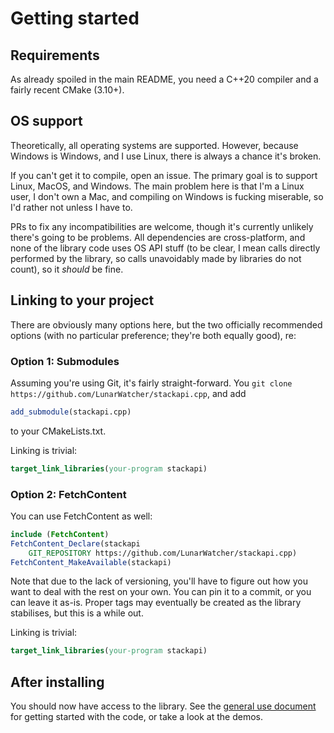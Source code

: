 # Getting started

## Requirements

As already spoiled in the main README, you need a C++20 compiler and a fairly recent CMake (3.10+). 

## OS support

Theoretically, all operating systems are supported. However, because Windows is Windows, and I use Linux, there is always a chance it's broken.

If you can't get it to compile, open an issue. The primary goal is to support Linux, MacOS, and Windows. The main problem here is that I'm a Linux user, I don't own a Mac, and compiling on Windows is fucking miserable, so I'd rather not unless I have to.

PRs to fix any incompatibilities are welcome, though it's currently unlikely there's going to be problems. All dependencies are cross-platform, and none of the library code uses OS API stuff (to be clear, I mean calls directly performed by the library, so calls unavoidably made by libraries do not count), so it _should_ be fine. 

## Linking to your project

There are obviously many options here, but the two officially recommended options (with no particular preference; they're both equally good), re:

### Option 1: Submodules

Assuming you're using Git, it's fairly straight-forward. You `git clone https://github.com/LunarWatcher/stackapi.cpp`, and add
```cmake
add_submodule(stackapi.cpp)
```

to your CMakeLists.txt.

Linking is trivial:
```cmake
target_link_libraries(your-program stackapi)
```

### Option 2: FetchContent

You can use FetchContent as well:
```cmake
include (FetchContent)
FetchContent_Declare(stackapi
    GIT_REPOSITORY https://github.com/LunarWatcher/stackapi.cpp)
FetchContent_MakeAvailable(stackapi)
```

Note that due to the lack of versioning, you'll have to figure out how you want to deal with the rest on your own. You can pin it to a commit, or you can leave it as-is. Proper tags may eventually be created as the library stabilises, but this is a while out.

Linking is trivial:
```cmake
target_link_libraries(your-program stackapi)
```

## After installing

You should now have access to the library. See the [general use document](General-use.md) for getting started with the code, or take a look at the demos.
